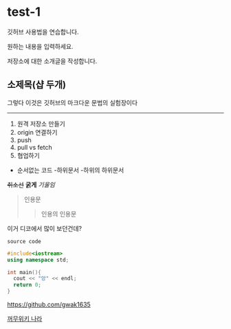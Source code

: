 # test-1
깃허브 사용법을 연습합니다.

원하는 내용을 입력하세요.

저장소에 대한 소개글을 작성합니다.

## 소제목(샵 두개)

그렇다 이것은 깃허브의 마크다운 문법의 실험장이다

---

1. 원격 저장소 만들기
2. origin 연결하기
3. push
4. pull vs fetch
5. 협업하기

- 순서없는 코드
  -하위문서
    -하위의 하위문서

~~취소선~~ **굵게** *기울임*
> 인용문
>> 인용의 인용문

이거 디코에서 많이 보던건데?

`source code`

```cpp
#include<iostream>
using namespace std;

int main(){
  cout << "앙" << endl;
  return 0;
}
```

<https://github.com/gwak1635>

[꺼무위키 나라](namu.wiki)

